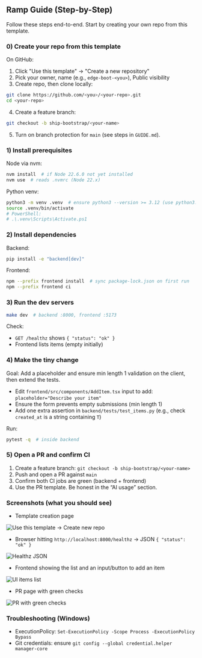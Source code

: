 ## Ramp Guide (Step-by-Step)

Follow these steps end-to-end. Start by creating your own repo from this template.

### 0) Create your repo from this template

On GitHub:

1) Click "Use this template" → "Create a new repository"
2) Pick your owner, name (e.g., `edge-boot-<you>`), Public visibility
3) Create repo, then clone locally:

```bash
git clone https://github.com/<you>/<your-repo>.git
cd <your-repo>
```

4) Create a feature branch:

```bash
git checkout -b ship-bootstrap/<your-name>
```

5) Turn on branch protection for `main` (see steps in `GUIDE.md`).

### 1) Install prerequisites

Node via nvm:

```bash
nvm install  # if Node 22.6.0 not yet installed
nvm use  # reads .nvmrc (Node 22.x)
```

Python venv:

```bash
python3 -m venv .venv  # ensure python3 --version >= 3.12 (use python3.12 if needed)
source .venv/bin/activate
# PowerShell:
# .\.venv\Scripts\Activate.ps1
```

### 2) Install dependencies

Backend:

```bash
pip install -e "backend[dev]"
```

Frontend:

```bash
npm --prefix frontend install  # sync package-lock.json on first run
npm --prefix frontend ci
```

### 3) Run the dev servers

```bash
make dev  # backend :8000, frontend :5173
```

Check:

- `GET /healthz` shows `{ "status": "ok" }`
- Frontend lists items (empty initially)

### 4) Make the tiny change

Goal: Add a placeholder and ensure min length 1 validation on the client, then extend the tests.

- Edit `frontend/src/components/AddItem.tsx` input to add: `placeholder="Describe your item"`
- Ensure the form prevents empty submissions (min length 1)
- Add one extra assertion in `backend/tests/test_items.py` (e.g., check `created_at` is a string containing `T`)

Run:

```bash
pytest -q  # inside backend
```

### 5) Open a PR and confirm CI

1) Create a feature branch: `git checkout -b ship-bootstrap/<your-name>`
2) Push and open a PR against `main`
3) Confirm both CI jobs are green (backend + frontend)
4) Use the PR template. Be honest in the “AI usage” section.

### Screenshots (what you should see)

- Template creation page

![Use this template → Create new repo](docs/screenshots/template-use.png)

- Browser hitting `http://localhost:8000/healthz` → JSON `{ "status": "ok" }`

![Healthz JSON](docs/screenshots/healthz.png)

- Frontend showing the list and an input/button to add an item

![UI items list](docs/screenshots/ui-items.png)

- PR page with green checks

![PR with green checks](docs/screenshots/pr-green.png)

### Troubleshooting (Windows)

- ExecutionPolicy: `Set-ExecutionPolicy -Scope Process -ExecutionPolicy Bypass`
- Git credentials: ensure `git config --global credential.helper manager-core`


